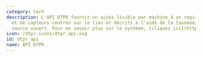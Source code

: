 ```yaml
---
category: tech
description: L'API DTPR fournit un accés lisible par machine à un registre de systémes
  et de capteurs centrés sur le lieu et décrits à l'aide de la taxonomie DTPR à code
  source ouvert. Pour en savoir plus sur le systéme, [cliquez ici](https://github.com/Helpful-Places/dtpr).
icon: /dtpr-icons/dtpr_api.svg
id: dtpr_api
name: API DTPR
---
```

